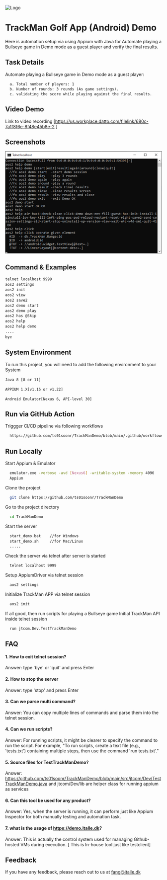 
![Logo](https://demo.italle.dk/img/computers.png)


# TrackMan Golf App (Android) Demo

Here is automation setup via using Appium with Java for
Automate playing a Bullseye game in Demo mode as a guest player and verify the final results.




## Task Details

Automate playing a Bullseye game in Demo mode as a guest player:

```
  a. Total number of players: 1
  b. Number of rounds: 3 rounds (As game settings).
  c. validating the score while playing against the final results.
```
    
## Video Demo

Link to video recording [https://us.workplace.datto.com/filelink/680c-7a1f8f6e-8f48e45b8e-2 ]

## Screenshots

![App Screenshot](res/help.png)

## Command & Examples

```bash
telnet localhost 9999
aos2 settings
aos2 init
aos2 view
aos2 save2
aos2 demo start
aos2 demo play
aos2 has @Skip
aos2 help
aos2 help demo
....
bye

```


## System Environment

To run this project, you will need to add the following environment to your System

`Java 8 [8 or 11]`

`APPIUM 1.X[v1.15 or v1.22]`

`Android Emulator[Nexus 6, API-level 30]`

## Run via GitHub Action

Triggger CI/CD pipeline via following workflows

```bash
  https://github.com/ts01soonr/TrackManDemo/blob/main/.github/workflows/run-test.yml
```

## Run Locally

Start Appium & Emulator

```bash
  emulator.exe -verbose -avd [Nexus6] -writable-system -memory 4096
  Appium 
```

Clone the project
```bash
  git clone https://github.com/ts01soonr/TrackManDemo
```

Go to the project directory
```bash
  cd TrackManDemo
```

Start the server

```bash
  start_demo.bat    //for Windows
  start_demo.sh     //for Mac/Linux
  .....
```

Check the server via telnet after server is started

```bash
  telnet localhost 9999
```
Setup AppiumDriver via telnet session

```bash
  aos2 settings
```
Initialize TrackMan APP via telnet session

```bash
  aos2 init
```

If all good, then run scripts for playing a Bullseye game
Initial TrackMan API inside telnet session

```bash
  run jtcom.Dev.TestTrackManDemo
```

## FAQ

#### 1. How to exit telnet session?

Answer: type 'bye' or 'quit' and press Enter 

#### 2. How to stop the server

Answer: type 'stop' and press Enter

#### 3. Can we parse multi command?

Answer: You can copy multiple lines of commands and parse them into the telnet session.

#### 4. Can we run scripts?

Answer: For running scripts, it might be clearer to specify the command to run the script. For example, "To run scripts, create a text file (e.g., 'tests.txt') containing multiple steps, then use the command 'run tests.txt'."

#### 5. Source files for TestTrackManDemo?
Answer: https://github.com/ts01soonr/TrackManDemo/blob/main/src/jtcom/Dev/TestTrackManDemo.java and jtcom/Dev/lib are helper class for running appium as services

#### 6. Can this tool be used for any product?

Answer: Yes, when the server is running, it can perform just like Appium Inspector for both manually testing and automation task. 

#### 7. what is the usage of https://demo.italle.dk?

Answer: This is actually the control system used for managing Github-hosted VMs during execution. [ This is In-house tool just like testclient]

## Feedback

If you have any feedback, please reach out to us at fang@italle.dk
